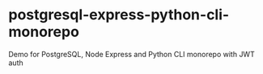 # postgresql-express-python-cli-monorepo
Demo for PostgreSQL, Node Express and Python CLI monorepo with JWT auth
